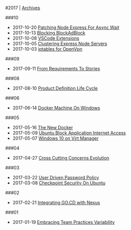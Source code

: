 
#2017 | [Archives](#index/contents.md)

###10
* 2017-10-20 [Patching Node Express For Async Wait](#blog/2017/2017-10-20-Patching-Node-Express-For-Async-Wait.md)
* 2017-10-13 [Blocking BlockAdBlock](#blog/2017/2017-10-13-Blocking-BlockAdBlock.md)
* 2017-10-08 [VSCode Extensions](#blog/2017/2017-10-08-VSCode-Extensions.md)
* 2017-10-05 [Clustering Express Node Servers](#blog/2017/2017-10-05-Clustering-Express-Node-Servers.md)
* 2017-10-03 [iptables for OpenVpn](#blog/2017/2017-10-03-iptables-for-OpenVpn.md)

###09
* 2017-09-11 [From Requirements To Stories](#blog/2017/2017-09-11-From-Requirements-To-Stories.md)

###08
* 2017-08-10 [Product Definition Life Cycle](#blog/2017/2017-08-10-Product-Definition-Life-Cycle.md)

###06
* 2017-06-14 [Docker Machine On Windows](#blog/2017/2017-06-14-Docker-Machine-On-Windows.md)

###05
* 2017-05-16 [The New Docker](#blog/2017/2017-05-16-The-New-Docker.md)
* 2017-05-09 [Ubuntu Block Application Internet Access](#blog/2017/2017-05-09-Ubuntu-Block-Application-Internet-Access.md)
* 2017-05-07 [Windows 10 on Virt Manager](#blog/2017/2017-05-07-Windows-10-on-Virt-Manager.md)

###04
* 2017-04-27 [Cross Cutting Concerns Evolution](#blog/2017/2017-04-27-Cross-Cutting-Concerns-Evolution.md)

###03
* 2017-03-22 [User Driven Password Policy](#blog/2017/2017-03-22-User-Driven-Password-Policy.md)
* 2017-03-08 [Checkpoint Security On Ubuntu](#blog/2017/2017-03-08-Checkpoint-Security-On-Ubuntu.md)

###02
* 2017-02-21 [Integrating GO.CD with Nexus](#blog/2017/2017-02-21-Integrating-GO.CD-with-Nexus.md)

###01
* 2017-01-19 [Embracing Team Practices Variability](#blog/2017/2017-01-19-Embracing-Team-Practices-Variability.md)
